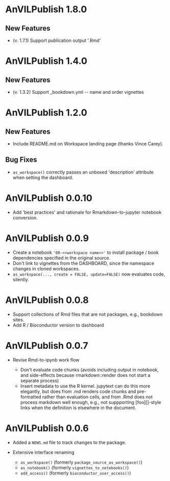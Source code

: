 # AnVILPublish 1.8.0

## New Features

- (v. 1.7.1) Support publication output '.Rmd'

# AnVILPublish 1.4.0

## New Features

- (v. 1.3.2) Support _bookdown.yml -- name and order vignettes

# AnVILPublish 1.2.0

## New Features

- Include README.md on Workspace landing page (thanks Vince Carey).

## Bug Fixes

- `as_workspace()` correctly passes an unboxed 'description' attribute
  when setting the dashboard.

# AnVILPublish 0.0.10

- Add 'best practices' and rationale for Rmarkdown-to-jupyter notebook
  conversion.

# AnVILPublish 0.0.9

- Create a notebook `'00-<<workspace name>>'` to install package /
  book dependencies specified in the original source.
- Don't link to vignettes from the DASHBOARD, since the namespace
  changes in cloned workspaces.
- `as_workspace(..., create = FALSE, update=FALSE)` now evaluates
  code, silently.

# AnVILPublish 0.0.8

- Support collections of Rmd files that are not packages, e.g.,
  bookdown sites.
- Add R / Bioconductor version to dashboard

# AnVILPublish 0.0.7

- Revise Rmd-to-ipynb work flow

  - Don't evaluate code chunks (avoids including output in notebook,
    and side-effects because rmarkdown::render does not start a
    separate process)
  - Insert metadata to use the R kernel. jupytext can do this more
    elegantly, but does from .md renders code chunks and pre-formatted
    rather than evaluation cells, and from .Rmd does not process
    markdown well enough, e.g., not suppporting [foo][]-style links
    when the definition is elsewhere in the document.

# AnVILPublish 0.0.6

- Added a `NEWS.md` file to track changes to the package.
- Extensive interface renaming

  - `as_workspace()` (formerly `package_source_as_workspace()`)
  - `as_notebook()` (formerly `vignettes_to_notebooks()`)
  - `add_access()` (formerly `bioconductor_user_access()`)
